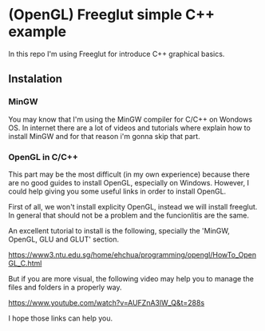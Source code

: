 # (OpenGL) Freeglut simple C++ example

In this repo I'm using Freeglut for introduce C++ graphical basics.

## Instalation

### MinGW

You may know that I'm using the MinGW compiler for C/C++ on Wondows OS. In internet there are a lot of videos and tutorials where explain how to install MinGW and for that reason i'm gonna skip that part.

### OpenGL in C/C++

This part may be the most difficult (in my own experience) because there are no good guides to install OpenGL, especially on Windows. However, I could help giving you some useful links in order to install OpenGL.

First of all, we won't install explicity OpenGL, instead we will install freeglut. In general that should not be a problem and the funcionlitis are the same.

An excellent tutorial to install is the following, specially the 'MinGW, OpenGL, GLU and GLUT' section.

https://www3.ntu.edu.sg/home/ehchua/programming/opengl/HowTo_OpenGL_C.html

But if you are more visual, the following video may help you to manage the files and folders in a properly way.

https://www.youtube.com/watch?v=AUFZnA3lW_Q&t=288s

I hope those links can help you.
